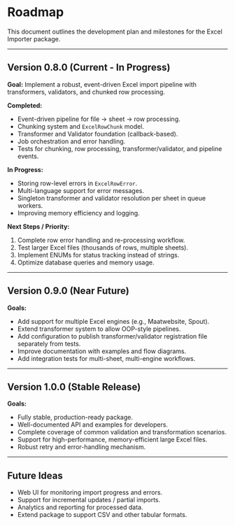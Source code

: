 # Roadmap

This document outlines the development plan and milestones for the Excel Importer package.

---

## Version 0.8.0 (Current - In Progress)

**Goal:** Implement a robust, event-driven Excel import pipeline with transformers, validators, and chunked row processing.

**Completed:**
- Event-driven pipeline for file → sheet → row processing.
- Chunking system and `ExcelRowChunk` model.
- Transformer and Validator foundation (callback-based).
- Job orchestration and error handling.
- Tests for chunking, row processing, transformer/validator, and pipeline events.

**In Progress:**
- Storing row-level errors in `ExcelRowError`.
- Multi-language support for error messages.
- Singleton transformer and validator resolution per sheet in queue workers.
- Improving memory efficiency and logging.

**Next Steps / Priority:**
1. Complete row error handling and re-processing workflow.
2. Test larger Excel files (thousands of rows, multiple sheets).
3. Implement ENUMs for status tracking instead of strings.
4. Optimize database queries and memory usage.

---

## Version 0.9.0 (Near Future)

**Goals:**
- Add support for multiple Excel engines (e.g., Maatwebsite, Spout).
- Extend transformer system to allow OOP-style pipelines.
- Add configuration to publish transformer/validator registration file separately from tests.
- Improve documentation with examples and flow diagrams.
- Add integration tests for multi-sheet, multi-engine workflows.

---

## Version 1.0.0 (Stable Release)

**Goals:**
- Fully stable, production-ready package.
- Well-documented API and examples for developers.
- Complete coverage of common validation and transformation scenarios.
- Support for high-performance, memory-efficient large Excel files.
- Robust retry and error-handling mechanism.

---

## Future Ideas

- Web UI for monitoring import progress and errors.
- Support for incremental updates / partial imports.
- Analytics and reporting for processed data.
- Extend package to support CSV and other tabular formats.
